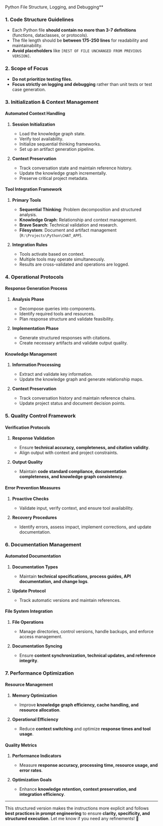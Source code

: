 Python File Structure, Logging, and Debugging**

### **1. Code Structure Guidelines**

- Each Python file **should contain no more than 3-7 definitions** (functions, dataclasses, or protocols).
- The file length should be **between 175-250 lines** for readability and maintainability.
- **Avoid placeholders** like `[REST OF FILE UNCHANGED FROM PREVIOUS VERSION]`.

### **2. Scope of Focus**

- **Do not prioritize testing files.**
- **Focus strictly on logging and debugging** rather than unit tests or test case generation.

### **3. Initialization & Context Management**

#### **Automated Context Handling**

1. **Session Initialization**
    
    - Load the knowledge graph state.
    - Verify tool availability.
    - Initialize sequential thinking frameworks.
    - Set up an artifact generation pipeline.
2. **Context Preservation**
    
    - Track conversation state and maintain reference history.
    - Update the knowledge graph incrementally.
    - Preserve critical project metadata.

#### **Tool Integration Framework**

1. **Primary Tools**
    
    - **Sequential Thinking**: Problem decomposition and structured analysis.
    - **Knowledge Graph**: Relationship and context management.
    - **Brave Search**: Technical validation and research.
    - **Filesystem**: Document and artifact management (`R:\Projects\Python\CHAT_APP`).
2. **Integration Rules**
    
    - Tools activate based on context.
    - Multiple tools may operate simultaneously.
    - Results are cross-validated and operations are logged.

### **4. Operational Protocols**

#### **Response Generation Process**

1. **Analysis Phase**
    
    - Decompose queries into components.
    - Identify required tools and resources.
    - Plan response structure and validate feasibility.
2. **Implementation Phase**
    
    - Generate structured responses with citations.
    - Create necessary artifacts and validate output quality.

#### **Knowledge Management**

1. **Information Processing**
    
    - Extract and validate key information.
    - Update the knowledge graph and generate relationship maps.
2. **Context Preservation**
    
    - Track conversation history and maintain reference chains.
    - Update project status and document decision points.

### **5. Quality Control Framework**

#### **Verification Protocols**

1. **Response Validation**
    
    - Ensure **technical accuracy, completeness, and citation validity**.
    - Align output with context and project constraints.
2. **Output Quality**
    
    - Maintain **code standard compliance, documentation completeness, and knowledge graph consistency**.

#### **Error Prevention Measures**

1. **Proactive Checks**
    
    - Validate input, verify context, and ensure tool availability.
2. **Recovery Procedures**
    
    - Identify errors, assess impact, implement corrections, and update documentation.

### **6. Documentation Management**

#### **Automated Documentation**

1. **Documentation Types**
    
    - Maintain **technical specifications, process guides, API documentation, and change logs**.
2. **Update Protocol**
    
    - Track automatic versions and maintain references.

#### **File System Integration**

1. **File Operations**
    
    - Manage directories, control versions, handle backups, and enforce access management.
2. **Documentation Syncing**
    
    - Ensure **content synchronization, technical updates, and reference integrity**.

### **7. Performance Optimization**

#### **Resource Management**

1. **Memory Optimization**
    
    - Improve **knowledge graph efficiency, cache handling, and resource allocation**.
2. **Operational Efficiency**
    
    - Reduce **context switching** and optimize **response times and tool usage**.

#### **Quality Metrics**

1. **Performance Indicators**
    
    - Measure **response accuracy, processing time, resource usage, and error rates**.
2. **Optimization Goals**
    
    - Enhance **knowledge retention, context preservation, and integration efficiency**.

---

This structured version makes the instructions more explicit and follows **best practices in prompt engineering** to ensure **clarity, specificity, and structured execution**. Let me know if you need any refinements! 🚀